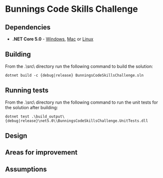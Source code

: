# Bunnings Code Skills Challenge
## Dependencies
* **.NET Core 5.0** - [Windows](https://dotnet.microsoft.com/download/dotnet/thank-you/sdk-5.0.103-windows-x64-installer), [Mac](https://dotnet.microsoft.com/download/dotnet/thank-you/sdk-5.0.103-macos-x64-installer) or [Linux](https://docs.microsoft.com/en-us/dotnet/core/install/linux)
  
## Building
From the .\src\ directory run the following command to build the solution:
    
    dotnet build -c {debug|release} BunningsCodeSkillsChallenge.sln
    
## Running tests
From the .\src\ directory run the following command to run the unit tests for the solution after building:
    
    dotnet test .\build_output\{debug|release}\net5.0\\BunningsCodeSkillsChallenge.UnitTests.dll

## Design

## Areas for improvement

## Assumptions